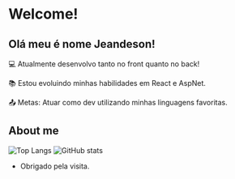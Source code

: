 # Welcome!

 

## Olá meu é nome Jeandeson!

 

:computer: Atualmente desenvolvo tanto no front quanto no back!

:books: Estou evoluindo minhas habilidades em React e AspNet.

:outbox_tray: Metas: Atuar como dev utilizando minhas linguagens favoritas.

 

## About me

![Top Langs](https://github-readme-stats.vercel.app/api/top-langs/?username=jeandeson&theme=tokyonight)
![GitHub stats](https://github-readme-stats.vercel.app/api?username=jeandeson&show_icons=true&theme=tokyonight)



- Obrigado pela visita.
